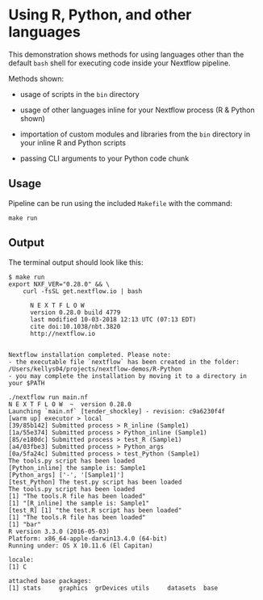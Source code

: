 # Using R, Python, and other languages

This demonstration shows methods for using languages other than the default `bash` shell for executing code inside your Nextflow pipeline.

Methods shown:

- usage of scripts in the `bin` directory

- usage of other languages inline for your Nextflow process (R & Python shown)

- importation of custom modules and libraries from the `bin` directory in your inline R and Python scripts

- passing CLI arguments to your Python code chunk

## Usage

Pipeline can be run using the included `Makefile` with the command:

```
make run
```

## Output

The terminal output should look like this:

```
$ make run
export NXF_VER="0.28.0" && \
	curl -fsSL get.nextflow.io | bash

      N E X T F L O W
      version 0.28.0 build 4779
      last modified 10-03-2018 12:13 UTC (07:13 EDT)
      cite doi:10.1038/nbt.3820
      http://nextflow.io


Nextflow installation completed. Please note:
- the executable file `nextflow` has been created in the folder: /Users/kellys04/projects/nextflow-demos/R-Python
- you may complete the installation by moving it to a directory in your $PATH

./nextflow run main.nf
N E X T F L O W  ~  version 0.28.0
Launching `main.nf` [tender_shockley] - revision: c9a6230f4f
[warm up] executor > local
[39/85b142] Submitted process > R_inline (Sample1)
[1a/55e374] Submitted process > Python_inline (Sample1)
[85/e180dc] Submitted process > test_R (Sample1)
[a4/03fbe3] Submitted process > Python_args
[0a/5fa24c] Submitted process > test_Python (Sample1)
The tools.py script has been loaded
[Python_inline] the sample is: Sample1
[Python_args] ['-', '[Sample1]']
[test_Python] The test.py script has been loaded
The tools.py script has been loaded
[1] "The tools.R file has been loaded"
[1] "[R_inline] the sample is: Sample1"
[test_R] [1] "the test.R script has been loaded"
[1] "The tools.R file has been loaded"
[1] "bar"
R version 3.3.0 (2016-05-03)
Platform: x86_64-apple-darwin13.4.0 (64-bit)
Running under: OS X 10.11.6 (El Capitan)

locale:
[1] C

attached base packages:
[1] stats     graphics  grDevices utils     datasets  base
```
